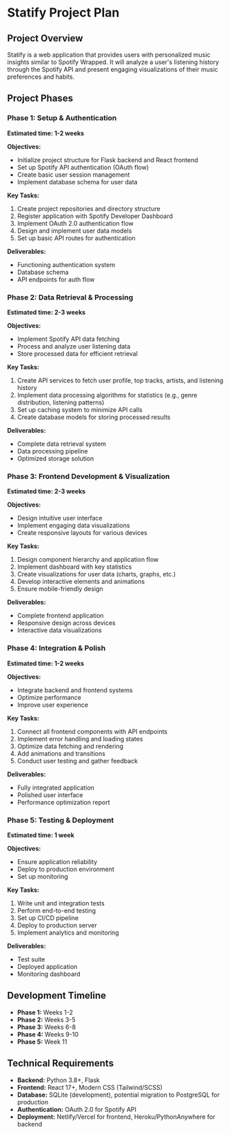 # Statify Project Plan

## Project Overview
Statify is a web application that provides users with personalized music insights similar to Spotify Wrapped. It will analyze a user's listening history through the Spotify API and present engaging visualizations of their music preferences and habits.

## Project Phases

### Phase 1: Setup & Authentication
**Estimated time: 1-2 weeks**

**Objectives:**
- Initialize project structure for Flask backend and React frontend
- Set up Spotify API authentication (OAuth flow)
- Create basic user session management
- Implement database schema for user data

**Key Tasks:**
1. Create project repositories and directory structure
2. Register application with Spotify Developer Dashboard
3. Implement OAuth 2.0 authentication flow
4. Design and implement user data models
5. Set up basic API routes for authentication

**Deliverables:**
- Functioning authentication system
- Database schema
- API endpoints for auth flow

### Phase 2: Data Retrieval & Processing
**Estimated time: 2-3 weeks**

**Objectives:**
- Implement Spotify API data fetching
- Process and analyze user listening data
- Store processed data for efficient retrieval

**Key Tasks:**
1. Create API services to fetch user profile, top tracks, artists, and listening history
2. Implement data processing algorithms for statistics (e.g., genre distribution, listening patterns)
3. Set up caching system to minimize API calls
4. Create database models for storing processed results

**Deliverables:**
- Complete data retrieval system
- Data processing pipeline
- Optimized storage solution

### Phase 3: Frontend Development & Visualization
**Estimated time: 2-3 weeks**

**Objectives:**
- Design intuitive user interface
- Implement engaging data visualizations
- Create responsive layouts for various devices

**Key Tasks:**
1. Design component hierarchy and application flow
2. Implement dashboard with key statistics
3. Create visualizations for user data (charts, graphs, etc.)
4. Develop interactive elements and animations
5. Ensure mobile-friendly design

**Deliverables:**
- Complete frontend application
- Responsive design across devices
- Interactive data visualizations

### Phase 4: Integration & Polish
**Estimated time: 1-2 weeks**

**Objectives:**
- Integrate backend and frontend systems
- Optimize performance
- Improve user experience

**Key Tasks:**
1. Connect all frontend components with API endpoints
2. Implement error handling and loading states
3. Optimize data fetching and rendering
4. Add animations and transitions
5. Conduct user testing and gather feedback

**Deliverables:**
- Fully integrated application
- Polished user interface
- Performance optimization report

### Phase 5: Testing & Deployment
**Estimated time: 1 week**

**Objectives:**
- Ensure application reliability
- Deploy to production environment
- Set up monitoring

**Key Tasks:**
1. Write unit and integration tests
2. Perform end-to-end testing
3. Set up CI/CD pipeline
4. Deploy to production server
5. Implement analytics and monitoring

**Deliverables:**
- Test suite
- Deployed application
- Monitoring dashboard

## Development Timeline
- **Phase 1:** Weeks 1-2
- **Phase 2:** Weeks 3-5
- **Phase 3:** Weeks 6-8
- **Phase 4:** Weeks 9-10
- **Phase 5:** Week 11

## Technical Requirements
- **Backend:** Python 3.8+, Flask
- **Frontend:** React 17+, Modern CSS (Tailwind/SCSS)
- **Database:** SQLite (development), potential migration to PostgreSQL for production
- **Authentication:** OAuth 2.0 for Spotify API
- **Deployment:** Netlify/Vercel for frontend, Heroku/PythonAnywhere for backend
